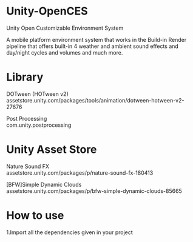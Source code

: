 # Unity-OpenCES
Unity Open Customizable Environment System

A mobile platform environment system that works in the Build-in Render pipeline that offers built-in 4 weather and ambient sound effects and day/night cycles and volumes and much more.

# Library
DOTween (HOTween v2)<br>
assetstore.unity.com/packages/tools/animation/dotween-hotween-v2-27676<br>

Post Processing<br>
com.unity.postprocessing<br>

# Unity Asset Store
Nature Sound FX<br>
assetstore.unity.com/packages/p/nature-sound-fx-180413<br>

[BFW]Simple Dynamic Clouds<br>
assetstore.unity.com/packages/p/bfw-simple-dynamic-clouds-85665<br>

# How to use
1.Import all the dependencies given in your project<br>
